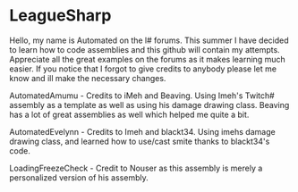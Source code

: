 # LeagueSharp

Hello, my name is Automated on the l# forums. This summer I have decided to learn how to code assemblies and this github will contain my attempts. Appreciate all the great examples on the forums as it makes learning much easier. If you notice that I forgot to give credits to anybody please let me know and ill make the necessary changes. 
 
AutomatedAmumu - Credits to iMeh and Beaving. Using Imeh's Twitch# assembly as a template as well as using his damage drawing class. Beaving has a lot of great assemblies as well which helped me quite a bit.  

AutomatedEvelynn - Credits to Imeh and blackt34. Using imehs damage drawing class,  and learned how to use/cast smite thanks to blackt34's code. 

LoadingFreezeCheck - Credit to Nouser as this assembly is merely a personalized version of his assembly. 


